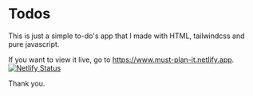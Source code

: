 # Todos
This is just a simple to-do's app that I made with HTML, tailwindcss and pure javascript.

If you want to view it live, go to https://www.must-plan-it.netlify.app.
[![Netlify Status](https://api.netlify.com/api/v1/badges/3f7c3d5c-d723-435d-8ef4-33cf1b559fa3/deploy-status)](https://app.netlify.com/sites/must-plan-it/deploys)

Thank you.